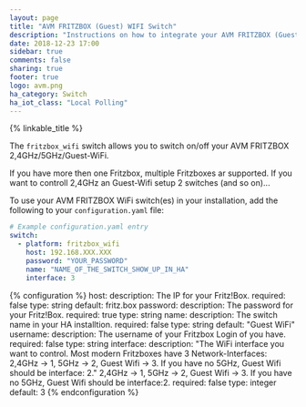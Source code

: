 ```yaml
---
layout: page
title: "AVM FRITZBOX (Guest) WIFI Switch"
description: "Instructions on how to integrate your AVM FRITZBOX (Guest) WIFI as switches into Home Assistant."
date: 2018-12-23 17:00
sidebar: true
comments: false
sharing: true
footer: true
logo: avm.png
ha_category: Switch
ha_iot_class: "Local Polling"
---
```

{% linkable_title %}

The `fritzbox_wifi` switch allows you to switch on/off your AVM FRITZBOX 2,4GHz/5GHz/Guest-WiFi.

If you have more then one Fritzbox, multiple Fritzboxes ar supported.
If you want to controll 2,4GHz an Guest-Wifi setup 2 switches (and so on)...


To use your AVM FRITZBOX WiFi switch(es) in your installation, add the following to your `configuration.yaml` file:

```yaml
# Example configuration.yaml entry
switch:
  - platform: fritzbox_wifi
    host: 192.168.XXX.XXX
    password: "YOUR_PASSWORD"
    name: "NAME_OF_THE_SWITCH_SHOW_UP_IN_HA"
    interface: 3
```

{% configuration %}
host:
  description: The IP for your Fritz!Box.
  required: false
  type: string
  default: fritz.box
password:
  description: The password for your Fritz!Box.
  required: true
  type: string
name:
  description: The switch name in your HA installtion.
  required: false
  type: string
  default: "Guest WiFi"
username:
  description: The username of your Fritzbox Login of you have.
  required: false
  type: string
interface:
  description: "The WiFi interface you want to control. Most modern Fritzboxes have 3 Network-Interfaces: 2,4GHz -> 1, 5GHz -> 2, Guest Wifi -> 3. If you have no 5GHz, Guest Wifi should be interface: 2."
  2,4GHz -> 1, 5GHz -> 2, Guest Wifi -> 3. If you have no 5GHz, Guest Wifi should be interface:2.
  required: false
  type: integer
  default: 3
{% endconfiguration %}
